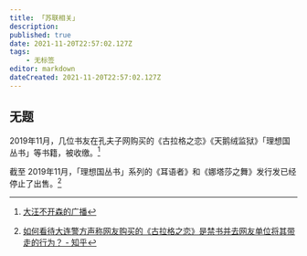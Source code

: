 ```yaml
---
title: 「苏联相关」
description: 
published: true
date: 2021-11-20T22:57:02.127Z
tags:
    - 无标签
editor: markdown
dateCreated: 2021-11-20T22:57:02.127Z
---
```


## 无题

2019年11月，几位书友在孔夫子网购买的《古拉格之恋》《天鹅绒监狱》「理想国丛书」等书籍，被收缴。[^9342]

[^9342]: [大汪不开森的广播](https://web.archive.org/web/20191120093426/https://www.douban.com/people/141293885/status/2701719385/)

截至 2019年11月，「理想国丛书」系列的《耳语者》和《娜塔莎之舞》发行发已经停止了出售。[^4483]

[^4483]: [如何看待大连警方声称网友购买的《古拉格之恋》是禁书并去网友单位将其带走的行为？ - 知乎](https://web.archive.org/web/20200521044832/https://www.zhihu.com/question/356849172)
